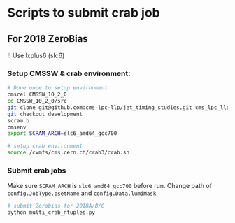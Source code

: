 # Scripts to submit crab job



## For 2018 ZeroBias

!! Use lxplus6 (slc6)

### Setup CMSSW & crab environment:
```bash
# Done once to setup environment
cmsrel CMSSW_10_2_0
cd CMSSW_10_2_0/src
git clone git@github.com:cms-lpc-llp/jet_timing_studies.git cms_lpc_llp/jet_timing_studies
git checkout development
scram b
cmsenv
export SCRAM_ARCH=slc6_amd64_gcc700

# setup crab environment
source /cvmfs/cms.cern.ch/crab3/crab.sh
```
### Submit crab jobs
Make sure ```SCRAM_ARCH``` is ```slc6_amd64_gcc700``` before run. Change path of ```config.JobType.psetName``` and ```config.Data.lumiMask```
```bash
# submit Zerobias for 2018A/B/C
python multi_crab_ntuples.py
```
